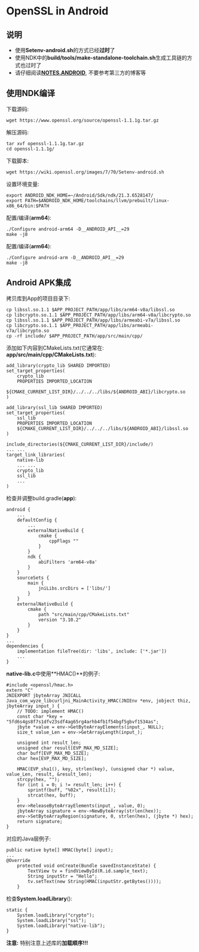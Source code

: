# OpenSSL in Android

## 说明
* 使用**Setenv-android.sh**的方式已经**过时**了
* 使用NDK中的**build/tools/make-standalone-toolchain.sh**生成工具链的方式也过时了
* 请仔细阅读[**NOTES.ANDROID**](https://github.com/openssl/openssl/blob/OpenSSL_1_1_1-stable/NOTES.ANDROID), 不要参考第三方的博客等

## 使用NDK编译
下载源码:
```
wget https://www.openssl.org/source/openssl-1.1.1g.tar.gz
```

解压源码:
```
tar xvf openssl-1.1.1g.tar.gz
cd openssl-1.1.1g/
```

下载脚本:
```
wget https://wiki.openssl.org/images/7/70/Setenv-android.sh
```

设置环境变量:
```
export ANDROID_NDK_HOME=~/Android/Sdk/ndk/21.3.6528147/
export PATH=$ANDROID_NDK_HOME/toolchains/llvm/prebuilt/linux-x86_64/bin:$PATH
```

配置/编译(**arm64**):
```
./Configure android-arm64 -D__ANDROID_API__=29
make -j8
```

配置/编译(**arm64**):
```
./Configure android-arm -D__ANDROID_API__=29
make -j8
```

## Android APK集成
拷贝库到App的项目目录下:
```
cp libssl.so.1.1 $APP_PROJECT_PATH/app/libs/arm64-v8a/libssl.so
cp libcrypto.so.1.1 $APP_PROJECT_PATH/app/libs/arm64-v8a/libcrypto.so
cp libssl.so.1.1 $APP_PROJECT_PATH/app/libs/armeabi-v7a/libssl.so
cp libcrypto.so.1.1 $APP_PROJECT_PATH/app/libs/armeabi-v7a/libcrypto.so
cp -rf include/ $APP_PROJECT_PATH/app/src/main/cpp/
```

添加如下内容到CMakeLists.txt(它通常在: **app/src/main/cpp/CMakeLists.txt**):
```
add_library(crypto_lib SHARED IMPORTED)
set_target_properties(
    crypto_lib
    PROPERTIES IMPORTED_LOCATION
    ${CMAKE_CURRENT_LIST_DIR}/../../../libs/${ANDROID_ABI}/libcrypto.so
)

add_library(ssl_lib SHARED IMPORTED)
set_target_properties(
    ssl_lib
    PROPERTIES IMPORTED_LOCATION
    ${CMAKE_CURRENT_LIST_DIR}/../../../libs/${ANDROID_ABI}/libssl.so
)

include_directories(${CMAKE_CURRENT_LIST_DIR}/include/)
... ...
target_link_libraries( 
    native-lib
    ... ...
    crypto_lib
    ssl_lib
    ...
)
```

检查并调整build.gradle(**app**):
```
android {
    ...
    defaultConfig {
        ...
        externalNativeBuild {
            cmake {
                cppFlags ""
            }
        }
        ndk {
            abiFilters 'arm64-v8a'
        }
    }
    sourceSets {
        main {
            jniLibs.srcDirs = ['libs/']
        }
    }
    externalNativeBuild {
        cmake {
            path "src/main/cpp/CMakeLists.txt"
            version "3.10.2"
        }
    }
}
...
dependencies {
    implementation fileTree(dir: 'libs', include: ['*.jar'])
    ...
}
```

**native-lib.c**中使用**HMAC()**的例子:
```
#include <openssl/hmac.h>
extern "C"
JNIEXPORT jbyteArray JNICALL
Java_com_wyze_libcurljni_MainActivity_HMAC(JNIEnv *env, jobject thiz, jbyteArray input_) {
    // TODO: implement HMAC()
    const char *key = "5fd6s4gs8f7s1dfv23sdf4ag65rg4arhb4fb1f54bgf5gbvf1534as";
    jbyte *value = env->GetByteArrayElements(input_, NULL);
    size_t value_Len = env->GetArrayLength(input_);

    unsigned int result_len;
    unsigned char result[EVP_MAX_MD_SIZE];
    char buff[EVP_MAX_MD_SIZE];
    char hex[EVP_MAX_MD_SIZE];

    HMAC(EVP_sha1(), key, strlen(key), (unsigned char *) value, value_Len, result, &result_len);
    strcpy(hex, "");
    for (int i = 0; i != result_len; i++) {
        sprintf(buff, "%02x", result[i]);
        strcat(hex, buff);
    }
    env->ReleaseByteArrayElements(input_, value, 0);
    jbyteArray signature = env->NewByteArray(strlen(hex));
    env->SetByteArrayRegion(signature, 0, strlen(hex), (jbyte *) hex);
    return signature;
}
```

对应的Java层例子:
```
public native byte[] HMAC(byte[] input);
...
@Override
    protected void onCreate(Bundle savedInstanceState) {
        TextView tv = findViewById(R.id.sample_text);
        String inputStr = "Hello";
        tv.setText(new String(HMAC(inputStr.getBytes())));
    }
```

检查**System.loadLibrary**():
```
static {
    System.loadLibrary("crypto");
    System.loadLibrary("ssl");
    System.loadLibrary("native-lib");
}
```
**注意:** 特别注意上述库的**加载顺序!!!**